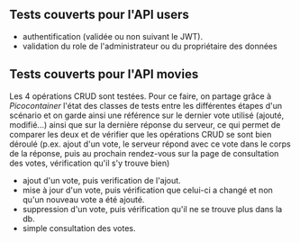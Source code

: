 ## Tests couverts pour l'API users

* authentification (validée ou non suivant le JWT).
* validation du role de l'administrateur ou du propriétaire des données

## Tests couverts pour l'API movies

Les 4 opérations CRUD sont testées. Pour ce faire, on partage grâce à *Picocontainer* l'état des classes de tests entre les différentes étapes d'un scénario et on garde ainsi une référence sur le dernier vote utilisé (ajouté, modifié...) ainsi que sur la dernière réponse du serveur, ce qui permet de comparer les deux et de vérifier que les opérations CRUD se sont bien déroulé (p.ex. ajout d'un vote, le serveur répond avec ce vote dans le corps de la réponse, puis au prochain rendez-vous sur la page de consultation des votes, vérification qu'il s'y trouve bien)

* ajout d'un vote, puis verification de l'ajout.
* mise à jour d'un vote, puis vérification que celui-ci a changé et non qu'un nouveau vote a été ajouté.
* suppression d'un vote, puis vérification qu'il ne se trouve plus dans la db.
* simple consultation des votes.
